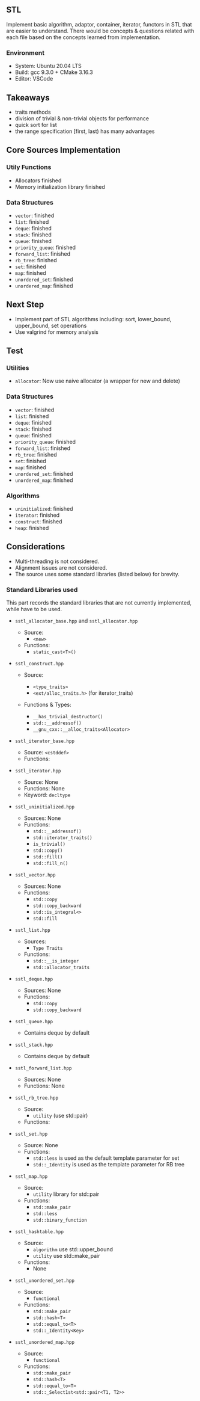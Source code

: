 ## STL

Implement basic algorithm, adaptor, container, iterator, functors in STL that are easier to understand. There would be concepts & questions related with each file based on the concepts learned from implementation. 

### Environment

- System: Ubuntu 20.04 LTS
- Build: gcc 9.3.0 + CMake 3.16.3
- Editor: VSCode


## Takeaways
 - traits methods
 - division of trivial & non-trivial objects for performance
 - quick sort for list
 - the range specification [first, last) has many advantages


## Core Sources Implementation
### Utily Functions
 - Allocators finished
 - Memory initialization library finished

### Data Structures
 - `vector`: finished
 - `list`: finished
 - `deque`: finished
 - `stack`: finished
 - `queue`: finished
 - `priority_queue`: finished
 - `forward_list`: finished
 - `rb_tree`: finished
 - `set`: finished
 - `map`: finished
 - `unordered_set`: finished
 - `unordered_map`: finished

## Next Step

- Implement part of STL algorithms including: sort, lower_bound, upper_bound, set operations 
- Use valgrind for memory analysis

## Test

### Utilities
- `allocator`: Now use naive allocator (a wrapper for new and delete)

### Data Structures
- `vector`: finished
- `list`: finished
 - `deque`: finished
 - `stack`: finished
 - `queue`: finished
 - `priority_queue`: finished
 - `forward_list`: finished
 - `rb_tree`: finished
 - `set`: finished
 - `map`: finished
 - `unordered_set`: finished
 - `unordered_map`: finished

### Algorithms
- `uninitialized`: finished
- `iterator`: finished
- `construct`: finished
- `heap`: finished

## Considerations

 - Multi-threading is not considered. 
 - Alignment issues are not considered.
 - The source uses some standard libraries (listed below) for brevity. 

### Standard Libraries used

This part records the standard libraries that are not currently implemented, while have to be used. 

- `sstl_allocator_base.hpp` and `sstl_allocator.hpp`
  - Source: 
    - `<new>`
  - Functions: 
    - `static_cast<T>()`

- `sstl_construct.hpp`

  - Source: 
    - `<type_traits>`
    - `<ext/alloc_traits.h>` (for iterator_traits)

  - Functions & Types: 
    - `__has_trivial_destructor()`
    - `std::__addressof()`
    - `__gnu_cxx::__alloc_traits<Allocator>`

- `sstl_iterator_base.hpp`
  - Source: `<cstddef>`
  - Functions:

- `sstl_iterator.hpp`
  - Source: None
  - Functions: None
  - Keyword: `decltype`

- `sstl_uninitialized.hpp`
  - Sources: None
  - Functions: 
    - `std::__addressof()`
    - `std::iterator_traits()`
    - `is_trivial()`
    - `std::copy()`
    - `std::fill()`
    - `std::fill_n()`

- `sstl_vector.hpp`
  - Sources: None
  - Functions: 
    - `std::copy`
    - `std::copy_backward`
    - `std::is_integral<>`
    - `std::fill`

- `sstl_list.hpp`
  - Sources: 
    - `Type Traits`
  - Functions: 
    - `std::__is_integer`
    - `std::allocator_traits`

- `sstl_deque.hpp`
  - Sources: None
  - Functions: 
    - `std::copy`
    - `std::copy_backward`

- `sstl_queue.hpp`
  - Contains deque by default 

- `sstl_stack.hpp`
  - Contains deque by default

- `sstl_forward_list.hpp`
  - Sources: None
  - Functions: None

- `sstl_rb_tree.hpp`
  - Source: 
    - `utility` (use std::pair)
  - Functions: 

- `sstl_set.hpp`
  - Source: None
  - Functions: 
    - `std::less` is used as the default template parameter for set
    - `std::_Identity` is used as the template parameter for RB tree
- `sstl_map.hpp`
  - Source: 
    - `utility` library for std::pair
  - Functions:
    - `std::make_pair`
    - `std::less`
    - `std::binary_function`
- `sstl_hashtable.hpp`
  - Source:
    - `algorithm` use std::upper_bound
    - `utility` use std::make_pair
  - Functions:
    - None
- `sstl_unordered_set.hpp`
  - Source: 
    - `functional`
  - Functions:
    - `std::make_pair`
    - `std::hash<T>`
    - `std::equal_to<T>`
    - `std::_Identity<Key>`
- `sstl_unordered_map.hpp`
  - Source: 
    - `functional`
  - Functions:
    - `std::make_pair`
    - `std::hash<T>`
    - `std::equal_to<T>`
    - `std::_Select1st<std::pair<T1, T2>>`